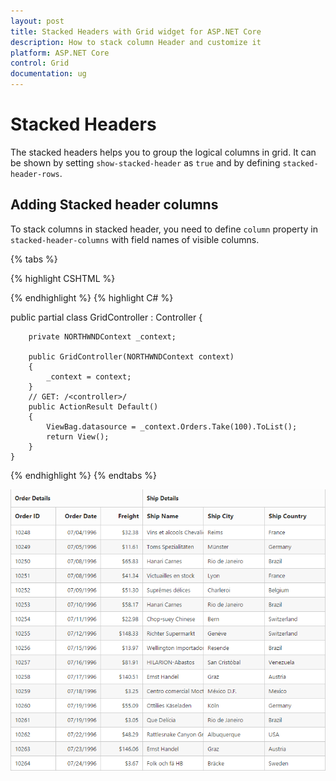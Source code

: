 ```yaml
---
layout: post
title: Stacked Headers with Grid widget for ASP.NET Core
description: How to stack column Header and customize it
platform: ASP.NET Core
control: Grid
documentation: ug
---
```


# Stacked Headers

The stacked headers helps you to group the logical columns in grid. It can be shown by setting `show-stacked-header` as `true` and by defining `stacked-header-rows`.

## Adding Stacked header columns

To stack columns in stacked header, you need to define `column` property in `stacked-header-columns` with field names of visible columns.

{% tabs %}

{% highlight CSHTML %}

<ej-grid id="FlatGrid" datasource="ViewBag.DataSource" show-stacked-header="true">
    <e-stacked-header-rows>
        <e-stacked-header-row>
            <e-stacked-header-columns>
                <e-stacked-header-column header-text="OrderDetails" column='@new List<string> {"OrderID","OrderDate","Freight"}'>
                </e-stacked-header-column>
                <e-stacked-header-column header-text="Ship Details" column='@new List<string> {"ShipName","ShipCity","ShipCountry"}'></e-stacked-header-column>
            </e-stacked-header-columns>
        </e-stacked-header-row>
    </e-stacked-header-rows>
    <e-columns>
        <e-column field="OrderID" is-primary-key="true" header-text="Order ID"></e-column>
        <e-column field="OrderDate" header-text="Order Date"  format="{0:MM/dd/yyyy}" text-align="Right"></e-column>
        <e-column field="Freight" header-text="Freight" text-align="Right" format="{0:C}"></e-column>
        <e-column field="ShipName" format="{0:c2}" header-text="Ship Name"></e-column>
        <e-column field="ShipCity" header-text="Ship City"></e-column>
        <e-column field="ShipCountry" header-text="Ship Country"></e-column>
    </e-columns>
</ej-grid>

{% endhighlight %}
{% highlight C# %}

 public partial class GridController : Controller
    {

        private NORTHWNDContext _context;

        public GridController(NORTHWNDContext context)
        {
            _context = context;
        }
        // GET: /<controller>/
        public ActionResult Default()
        {
            ViewBag.datasource = _context.Orders.Take(100).ToList();
            return View();
        }
    }


{% endhighlight  %}
{% endtabs %} 


![](Stackedheader_images/Stackedheader_img1.png)
